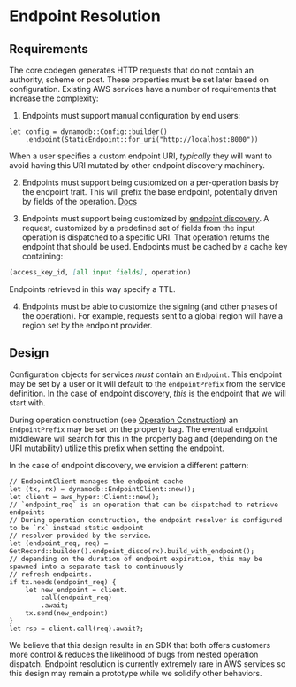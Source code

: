 # Endpoint Resolution

## Requirements
The core codegen generates HTTP requests that do not contain an authority, scheme or post. These properties must be set later based on configuration. Existing AWS services have a number of requirements that increase the complexity:

1. Endpoints must support manual configuration by end users:
```rust,ignore
let config = dynamodb::Config::builder()
    .endpoint(StaticEndpoint::for_uri("http://localhost:8000"))
```

When a user specifies a custom endpoint URI, _typically_ they will want to avoid having this URI mutated by other endpoint discovery machinery.

2. Endpoints must support being customized on a per-operation basis by the endpoint trait. This will prefix the base endpoint, potentially driven by fields of the operation. [Docs](https://awslabs.github.io/smithy/1.0/spec/core/endpoint-traits.html#endpoint-trait)

3. Endpoints must support being customized by [endpoint discovery](https://awslabs.github.io/smithy/1.0/spec/aws/aws-core.html#client-endpoint-discovery). A request, customized by a predefined set of fields from the input operation is dispatched to a specific URI. That operation returns the endpoint that should be used. Endpoints must be cached by a cache key containing:
```markdown
(access_key_id, [all input fields], operation)
```
Endpoints retrieved in this way specify a TTL.

4. Endpoints must be able to customize the signing (and other phases of the operation). For example, requests sent to a global region will have a region set by the endpoint provider.


## Design

Configuration objects for services _must_ contain an `Endpoint`. This endpoint may be set by a user or it will default to the `endpointPrefix` from the service definition. In the case of endpoint discovery, _this_ is the endpoint that we will start with.

During operation construction (see [Operation Construction](../transport/operation.md#operation-construction)) an `EndpointPrefix` may be set on the property bag. The eventual endpoint middleware will search for this in the property bag and (depending on the URI mutability) utilize this prefix when setting the endpoint.

In the case of endpoint discovery, we envision a different pattern:
```rust,ignore
// EndpointClient manages the endpoint cache
let (tx, rx) = dynamodb::EndpointClient::new();
let client = aws_hyper::Client::new();
// `endpoint_req` is an operation that can be dispatched to retrieve endpoints
// During operation construction, the endpoint resolver is configured to be `rx` instead static endpoint
// resolver provided by the service.
let (endpoint_req, req) = GetRecord::builder().endpoint_disco(rx).build_with_endpoint();
// depending on the duration of endpoint expiration, this may be spawned into a separate task to continuously
// refresh endpoints.
if tx.needs(endpoint_req) {
    let new_endpoint = client.
        call(endpoint_req)
        .await;
    tx.send(new_endpoint)
}
let rsp = client.call(req).await?;
```

We believe that this design results in an SDK that both offers customers more control & reduces the likelihood of bugs from nested operation dispatch. Endpoint resolution is currently extremely rare in AWS services so this design may remain a prototype while we solidify other behaviors.

